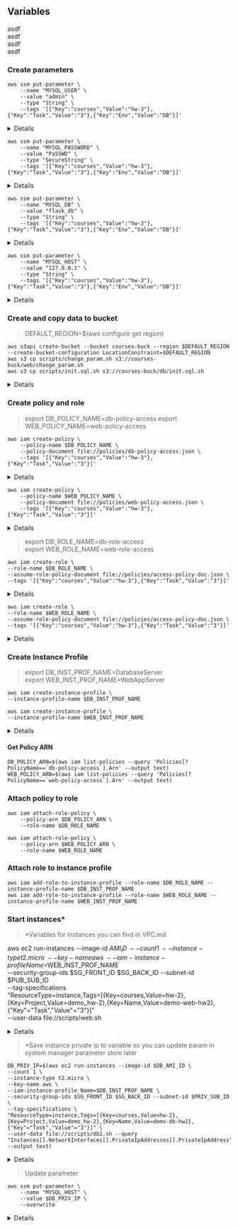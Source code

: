 ## Variables
asdf\
asdf\
asdf\
asdf

### Create parameters

```
aws ssm put-parameter \
    --name "MYSQL_USER" \
    --value "admin" \
    --type "String" \
    --tags '[{"Key":"courses","Value":"hw-3"},{"Key":"Task","Value":"3"},{"Key":"Env","Value":"DB"}]'
```
<details>
{
    "Version": 1,
    "Tier": "Standard"
}
</details>

```
aws ssm put-parameter \
    --name "MYSQL_PASSWORD" \
    --value "Pa55WD" \
    --type "SecureString" \
    --tags '[{"Key":"courses","Value":"hw-3"},{"Key":"Task","Value":"3"},{"Key":"Env","Value":"DB"}]'
```
<details>
{
    "Version": 1,
    "Tier": "Standard"
}
</details>

```
aws ssm put-parameter \
    --name "MYSQL_DB" \
    --value "flask_db" \
    --type "String" \
    --tags '[{"Key":"courses","Value":"hw-3"},{"Key":"Task","Value":"3"},{"Key":"Env","Value":"DB"}]'
```
<details>
{
    "Version": 1,
    "Tier": "Standard"
}
</details>

```
aws ssm put-parameter \
    --name "MYSQL_HOST" \
    --value "127.0.0.1" \
    --type "String" \
    --tags '[{"Key":"courses","Value":"hw-3"},{"Key":"Task","Value":"3"},{"Key":"Env","Value":"DB"}]'
```

<details>
{
    "Version": 1,
    "Tier": "Standard"
}
</details>


### Create and copy data to bucket
>DEFAULT_REGION=$(aws configure get region)

```
aws s3api create-bucket --bucket courses-buck --region $DEFAULT_REGION --create-bucket-configuration LocationConstraint=$DEFAULT_REGION
aws s3 cp scripts/change_param.sh s3://courses-buck/web/change_param.sh
aws s3 cp scripts/init.sql.sh s3://courses-buck/db/init.sql.sh
```
<details>
{
    "Location": "http://courses-buck.s3.amazonaws.com/"
}

</details>

### Create policy and role

>export DB_POLICY_NAME=db-policy-access
export WEB_POLICY_NAME=web-policy-access


```
aws iam create-policy \
    --policy-name $DB_POLICY_NAME \
    --policy-document file://policies/db-policy-access.json \
    --tags '[{"Key":"courses","Value":"hw-3"},{"Key":"Task","Value":"3"}]'
```

<details>
{
    "Policy": {
        "PolicyName": "db-policy-access",
        "PolicyId": "ANPA2UC3EGYTHAREAEI5V",
        "Arn": "arn:aws:iam::730335557158:policy/db-policy-access",
        "Path": "/",
        "DefaultVersionId": "v1",
        "AttachmentCount": 0,
        "PermissionsBoundaryUsageCount": 0,
        "IsAttachable": true,
        "CreateDate": "2024-03-27T14:41:02+00:00",
        "UpdateDate": "2024-03-27T14:41:02+00:00",
        "Tags": [
            {
                "Key": "courses",
                "Value": "hw-3"
            },
            {
                "Key": "Task",
                "Value": "3"
            }
        ]
    }
}
</details>

```
aws iam create-policy \
    --policy-name $WEB_POLICY_NAME \
    --policy-document file://policies/web-policy-access.json \
    --tags '[{"Key":"courses","Value":"hw-3"},{"Key":"Task","Value":"3"}]'
```

<details>
{
    "Policy": {
        "PolicyName": "web-policy-access",
        "PolicyId": "ANPA2UC3EGYTC6DLVI4BI",
        "Arn": "arn:aws:iam::730335557158:policy/web-policy-access",
        "Path": "/",
        "DefaultVersionId": "v1",
        "AttachmentCount": 0,
        "PermissionsBoundaryUsageCount": 0,
        "IsAttachable": true,
        "CreateDate": "2024-03-27T14:41:10+00:00",
        "UpdateDate": "2024-03-27T14:41:10+00:00",
        "Tags": [
            {
                "Key": "courses",
                "Value": "hw-3"
            },
            {
                "Key": "Task",
                "Value": "3"
            }
        ]
    }
}
</details>


>export DB_ROLE_NAME=db-role-access\
export WEB_ROLE_NAME=web-role-access

```
aws iam create-role \
--role-name $DB_ROLE_NAME \
--assume-role-policy-document file://policies/access-policy-doc.json \
--tags '[{"Key":"courses","Value":"hw-3"},{"Key":"Task","Value":"3"}]'
```

<details>
{
    "Role": {
        "Path": "/",
        "RoleName": "db-role-access",
        "RoleId": "AROA2UC3EGYTNTREAPBUP",
        "Arn": "arn:aws:iam::730335557158:role/db-role-access",
        "CreateDate": "2024-03-27T14:42:14+00:00",
        "AssumeRolePolicyDocument": {
            "Version": "2012-10-17",
            "Statement": [
                {
                    "Effect": "Allow",
                    "Principal": {
                        "Service": "ec2.amazonaws.com"
                    },
                    "Action": "sts:AssumeRole"
                }
            ]
        },
        "Tags": [
            {
                "Key": "courses",
                "Value": "hw-3"
            },
            {
                "Key": "Task",
                "Value": "3"
            }
        ]
    }
}
</details>

```
aws iam create-role \
--role-name $WEB_ROLE_NAME \
--assume-role-policy-document file://policies/access-policy-doc.json \
--tags '[{"Key":"courses","Value":"hw-3"},{"Key":"Task","Value":"3"}]'
```

<details>
{
    "Role": {
        "Path": "/",
        "RoleName": "web-role-access",
        "RoleId": "AROA2UC3EGYTJIE4KM4LL",
        "Arn": "arn:aws:iam::730335557158:role/web-role-access",
        "CreateDate": "2024-03-27T14:43:00+00:00",
        "AssumeRolePolicyDocument": {
            "Version": "2012-10-17",
            "Statement": [
                {
                    "Effect": "Allow",
                    "Principal": {
                        "Service": "ec2.amazonaws.com"
                    },
                    "Action": "sts:AssumeRole"
                }
            ]
        },
        "Tags": [
            {
                "Key": "courses",
                "Value": "hw-3"
            },
            {
                "Key": "Task",
                "Value": "3"
            }
        ]
    }
}
</details>

### Create Instance Profile

>export DB_INST_PROF_NAME=DatabaseServer\
export WEB_INST_PROF_NAME=WebAppServer

```
aws iam create-instance-profile \
--instance-profile-name $DB_INST_PROF_NAME
```
```
aws iam create-instance-profile \
--instance-profile-name $WEB_INST_PROF_NAME
```

<details>
{
    "Role": {
        "Path": "/",
        "RoleName": "ssm-ro-access",
        "RoleId": "AROA2UC3EGYTCTBKIDDIA",
        "Arn": "arn:aws:iam::730335557158:role/ssm-ro-access",
        "CreateDate": "2024-03-26T18:33:04+00:00",
        "AssumeRolePolicyDocument": {
            "Version": "2012-10-17",
            "Statement": [
                {
                    "Effect": "Allow",
                    "Principal": {
                        "Service": "ec2.amazonaws.com"
                    },
                    "Action": "sts:AssumeRole"
                }
            ]
        },
        "Tags": [
            {
                "Key": "courses",
                "Value": "hw-3"
            },
            {
                "Key": "Task",
                "Value": "3"
            }
        ]
    }
}
</details>

#### Get Policy ARN
```
DB_POLICY_ARN=$(aws iam list-policies --query 'Policies[?PolicyName==`db-policy-access`].Arn' --output text)
WEB_POLICY_ARN=$(aws iam list-policies --query 'Policies[?PolicyName==`web-policy-access`].Arn' --output text)
```
### Attach policy to role

```
aws iam attach-role-policy \
    --policy-arn $DB_POLICY_ARN \
    --role-name $DB_ROLE_NAME
```

```
aws iam attach-role-policy \
    --policy-arn $WEB_POLICY_ARN \
    --role-name $WEB_ROLE_NAME
```

### Attach role to instance profile


```
aws iam add-role-to-instance-profile --role-name $DB_ROLE_NAME --instance-profile-name $DB_INST_PROF_NAME
aws iam add-role-to-instance-profile --role-name $WEB_ROLE_NAME --instance-profile-name $WEB_INST_PROF_NAME
```


### Start instances*

> *Variables for instances you can find in VPC.md


aws ec2 run-instances --image-id $AMI_ID \
--count 1 \
--instance-type t2.micro \
--key-name aws \
--iam-instance-profile Name=$WEB_INST_PROF_NAME \
--security-group-ids $SG_FRONT_ID $SG_BACK_ID --subnet-id $PUB_SUB_ID \
--tag-specifications \
"ResourceType=instance,Tags=[{Key=courses,Value=hw-2},{Key=Project,Value=demo_hw-2},{Key=Name,Value=demo-web-hw2},{"Key"="Task","Value"="3"}]" \
--user-data file://scripts/web.sh

<details>
{
    "Groups": [],
    "Instances": [
        {
            "AmiLaunchIndex": 0,
            "ImageId": "ami-023adaba598e661ac",
            "InstanceId": "i-0d4ea1df215a61eb9",
            "InstanceType": "t2.micro",
            "KeyName": "aws",
            "LaunchTime": "2024-03-27T14:48:01+00:00",
            "Monitoring": {
                "State": "disabled"
            },
            "Placement": {
                "AvailabilityZone": "eu-central-1b",
                "GroupName": "",
                "Tenancy": "default"
            },
            "PrivateDnsName": "ip-192-168-0-61.eu-central-1.compute.internal",
            "PrivateIpAddress": "192.168.0.61",
            "ProductCodes": [],
            "PublicDnsName": "",
            "State": {
                "Code": 0,
                "Name": "pending"
            },
            "StateTransitionReason": "",
            "SubnetId": "subnet-0d2f2b937a207750e",
            "VpcId": "vpc-0b36aecd7aedb13e5",
            "Architecture": "x86_64",
            "BlockDeviceMappings": [],
            "ClientToken": "8fb1a6c4-1554-4226-b067-b5384947c482",
            "EbsOptimized": false,
            "EnaSupport": true,
            "Hypervisor": "xen",
            "IamInstanceProfile": {
                "Arn": "arn:aws:iam::730335557158:instance-profile/WebAppServer",
                "Id": "AIPA2UC3EGYTBJKA277QG"
            },
            "NetworkInterfaces": [
                {
                    "Attachment": {
                        "AttachTime": "2024-03-27T14:48:01+00:00",
                        "AttachmentId": "eni-attach-0641c0d887ea2a098",
                        "DeleteOnTermination": true,
                        "DeviceIndex": 0,
                        "Status": "attaching",
                        "NetworkCardIndex": 0
                    },
                    "Description": "",
                    "Groups": [
                        {
                            "GroupName": "back-sg",
                            "GroupId": "sg-006f5e11ad9272fca"
                        },
                        {
                            "GroupName": "front-sg",
                            "GroupId": "sg-08238953f2e8f8423"
                        }
                    ],
                    "Ipv6Addresses": [],
                    "MacAddress": "06:1c:d5:72:75:cb",
                    "NetworkInterfaceId": "eni-0dab326877eb86245",
                    "OwnerId": "730335557158",
                    "PrivateIpAddress": "192.168.0.61",
                    "PrivateIpAddresses": [
                        {
                            "Primary": true,
                            "PrivateIpAddress": "192.168.0.61"
                        }
                    ],
                    "SourceDestCheck": true,
                    "Status": "in-use",
                    "SubnetId": "subnet-0d2f2b937a207750e",
                    "VpcId": "vpc-0b36aecd7aedb13e5",
                    "InterfaceType": "interface"
                }
            ],
            "RootDeviceName": "/dev/sda1",
            "RootDeviceType": "ebs",
            "SecurityGroups": [
                {
                    "GroupName": "back-sg",
                    "GroupId": "sg-006f5e11ad9272fca"
                },
                {
                    "GroupName": "front-sg",
                    "GroupId": "sg-08238953f2e8f8423"
                }
            ],
            "SourceDestCheck": true,
            "StateReason": {
                "Code": "pending",
                "Message": "pending"
            },
            "Tags": [
                {
                    "Key": "courses",
                    "Value": "hw-2"
                },
                {
                    "Key": "Project",
                    "Value": "demo_hw-2"
                },
                {
                    "Key": "Name",
                    "Value": "demo-web-hw3"
                },
                {
                    "Key": "Task",
                    "Value": "3"
                }
            ],
            "VirtualizationType": "hvm",
            "CpuOptions": {
                "CoreCount": 1,
                "ThreadsPerCore": 1
            },
            "CapacityReservationSpecification": {
                "CapacityReservationPreference": "open"
            },
            "MetadataOptions": {
                "State": "pending",
                "HttpTokens": "optional",
                "HttpPutResponseHopLimit": 1,
                "HttpEndpoint": "enabled",
                "HttpProtocolIpv6": "disabled",
                "InstanceMetadataTags": "disabled"
            },
            "EnclaveOptions": {
                "Enabled": false
            },
            "BootMode": "uefi-preferred",
            "PrivateDnsNameOptions": {
                "HostnameType": "ip-name",
                "EnableResourceNameDnsARecord": false,
                "EnableResourceNameDnsAAAARecord": false
            },
            "MaintenanceOptions": {
                "AutoRecovery": "default"
            },
            "CurrentInstanceBootMode": "legacy-bios"
        }
    ],
    "OwnerId": "730335557158",
    "ReservationId": "r-0ea1ed0ff6e4af8dc"
}
</details>

> *Save instance private ip to variable so you can update param in system manager parameter store later

```
DB_PRIV_IP=$(aws ec2 run-instances --image-id $DB_AMI_ID \
--count 1 \
--instance-type t2.micro \
--key-name aws \
--iam-instance-profile Name=$DB_INST_PROF_NAME \
--security-group-ids $SG_FRONT_ID $SG_BACK_ID --subnet-id $PRIV_SUB_ID \
--tag-specifications \
"ResourceType=instance,Tags=[{Key=courses,Value=hw-2},{Key=Project,Value=demo_hw-2},{Key=Name,Value=demo-db-hw2},{"Key"="Task","Value"="3"}]" \
--user-data file://scripts/db2.sh --query "Instances[].NetworkInterfaces[].PrivateIpAddresses[].PrivateIpAddress" --output text)
```

<details>
{
    "Groups": [],
    "Instances": [
        {
            "AmiLaunchIndex": 0,
            "ImageId": "ami-01bf2fbf336ffbe5b",
            "InstanceId": "i-08387157ac6b2035a",
            "InstanceType": "t2.micro",
            "KeyName": "aws",
            "LaunchTime": "2024-03-27T14:48:07+00:00",
            "Monitoring": {
                "State": "disabled"
            },
            "Placement": {
                "AvailabilityZone": "eu-central-1b",
                "GroupName": "",
                "Tenancy": "default"
            },
            "PrivateDnsName": "ip-192-168-0-73.eu-central-1.compute.internal",
            "PrivateIpAddress": "192.168.0.73",
            "ProductCodes": [],
            "PublicDnsName": "",
            "State": {
                "Code": 0,
                "Name": "pending"
            },
            "StateTransitionReason": "",
            "SubnetId": "subnet-09bf80f6a112d5313",
            "VpcId": "vpc-0b36aecd7aedb13e5",
            "Architecture": "x86_64",
            "BlockDeviceMappings": [],
            "ClientToken": "974e830b-2dd9-438e-b1d4-32d07ebda53d",
            "EbsOptimized": false,
            "EnaSupport": true,
            "Hypervisor": "xen",
            "IamInstanceProfile": {
                "Arn": "arn:aws:iam::730335557158:instance-profile/DatabaseServer",
                "Id": "AIPA2UC3EGYTBAPOQY3UT"
            },
            "NetworkInterfaces": [
                {
                    "Attachment": {
                        "AttachTime": "2024-03-27T14:48:07+00:00",
                        "AttachmentId": "eni-attach-0dcfbe638619badeb",
                        "DeleteOnTermination": true,
                        "DeviceIndex": 0,
                        "Status": "attaching",
                        "NetworkCardIndex": 0
                    },
                    "Description": "",
                    "Groups": [
                        {
                            "GroupName": "back-sg",
                            "GroupId": "sg-006f5e11ad9272fca"
                        },
                        {
                            "GroupName": "front-sg",
                            "GroupId": "sg-08238953f2e8f8423"
                        }
                    ],
                    "Ipv6Addresses": [],
                    "MacAddress": "06:6b:72:8e:20:41",
                    "NetworkInterfaceId": "eni-01adea94d41960794",
                    "OwnerId": "730335557158",
                    "PrivateIpAddress": "192.168.0.73",
                    "PrivateIpAddresses": [
                        {
                            "Primary": true,
                            "PrivateIpAddress": "192.168.0.73"
                        }
                    ],
                    "SourceDestCheck": true,
                    "Status": "in-use",
                    "SubnetId": "subnet-09bf80f6a112d5313",
                    "VpcId": "vpc-0b36aecd7aedb13e5",
                    "InterfaceType": "interface"
                }
            ],
            "RootDeviceName": "/dev/sda1",
            "RootDeviceType": "ebs",
            "SecurityGroups": [
                {
                    "GroupName": "back-sg",
                    "GroupId": "sg-006f5e11ad9272fca"
                },
                {
                    "GroupName": "front-sg",
                    "GroupId": "sg-08238953f2e8f8423"
                }
            ],
            "SourceDestCheck": true,
            "StateReason": {
                "Code": "pending",
                "Message": "pending"
            },
            "Tags": [
                {
                    "Key": "Task",
                    "Value": "3"
                },
                {
                    "Key": "Name",
                    "Value": "demo-db-hw3"
                },
                {
                    "Key": "Project",
                    "Value": "demo_hw-2"
                },
                {
                    "Key": "courses",
                    "Value": "hw-2"
                }
            ],
            "VirtualizationType": "hvm",
            "CpuOptions": {
                "CoreCount": 1,
                "ThreadsPerCore": 1
            },
            "CapacityReservationSpecification": {
                "CapacityReservationPreference": "open"
            },
            "MetadataOptions": {
                "State": "pending",
                "HttpTokens": "optional",
                "HttpPutResponseHopLimit": 1,
                "HttpEndpoint": "enabled",
                "HttpProtocolIpv6": "disabled",
                "InstanceMetadataTags": "disabled"
            },
            "EnclaveOptions": {
                "Enabled": false
            },
            "BootMode": "uefi-preferred",
            "PrivateDnsNameOptions": {
                "HostnameType": "ip-name",
                "EnableResourceNameDnsARecord": false,
                "EnableResourceNameDnsAAAARecord": false
            },
            "MaintenanceOptions": {
                "AutoRecovery": "default"
            },
            "CurrentInstanceBootMode": "legacy-bios"
        }
    ],
    "OwnerId": "730335557158",
    "ReservationId": "r-04657286b23d8d3d7"
}
</details>

> Update parameter

```
aws ssm put-parameter \
    --name "MYSQL_HOST" \
    --value $DB_PRIV_IP \
    --overwrite
```
<details>
{
    "Version": 2,
    "Tier": "Standard"
}
</details>
